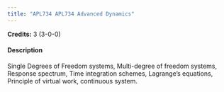 ```yaml
---
title: "APL734 APL734 Advanced Dynamics"
---
```

**Credits:** 3 (3-0-0)

#### Description
Single Degrees of Freedom systems, Multi-degree of freedom systems, Response spectrum, Time integration schemes, Lagrange’s equations, Principle of virtual work, continuous system.